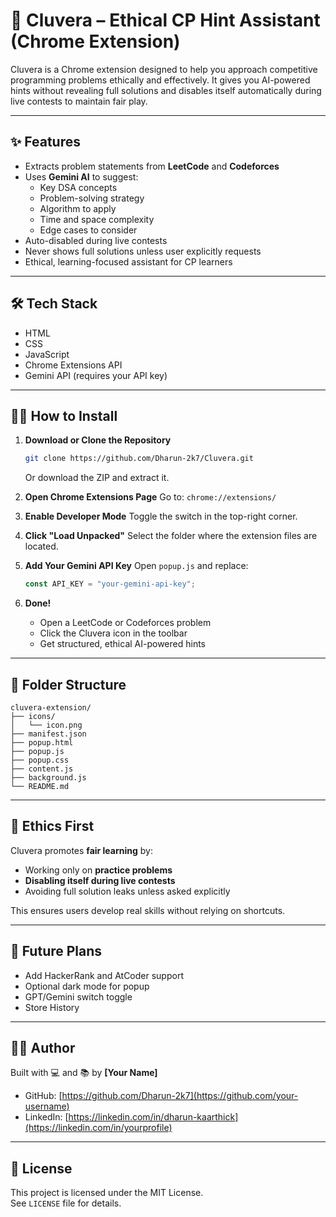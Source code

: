 # 🤖 Cluvera – Ethical CP Hint Assistant (Chrome Extension)

Cluvera is a Chrome extension designed to help you approach competitive programming problems ethically and effectively. It gives you AI-powered hints without revealing full solutions and disables itself automatically during live contests to maintain fair play.

---

## ✨ Features

- Extracts problem statements from **LeetCode** and **Codeforces**
- Uses **Gemini AI** to suggest:
  - Key DSA concepts
  - Problem-solving strategy
  - Algorithm to apply
  - Time and space complexity
  - Edge cases to consider
- Auto-disabled during live contests
- Never shows full solutions unless user explicitly requests
- Ethical, learning-focused assistant for CP learners

---

## 🛠️ Tech Stack

- HTML
- CSS
- JavaScript
- Chrome Extensions API
- Gemini API (requires your API key)

---

## 🧑‍💻 How to Install

1. **Download or Clone the Repository**
   ```bash
   git clone https://github.com/Dharun-2k7/Cluvera.git
   ```
   Or download the ZIP and extract it.

2. **Open Chrome Extensions Page**
   Go to: `chrome://extensions/`

3. **Enable Developer Mode**
   Toggle the switch in the top-right corner.

4. **Click "Load Unpacked"**
   Select the folder where the extension files are located.

5. **Add Your Gemini API Key**
   Open `popup.js` and replace:
   ```js
   const API_KEY = "your-gemini-api-key";
   ```

6. **Done!**
   - Open a LeetCode or Codeforces problem
   - Click the Cluvera icon in the toolbar
   - Get structured, ethical AI-powered hints

---

## 📂 Folder Structure

```
cluvera-extension/
├── icons/
│   └── icon.png
├── manifest.json
├── popup.html
├── popup.js
├── popup.css
├── content.js
├── background.js
└── README.md
```

---

## 🔐 Ethics First

Cluvera promotes **fair learning** by:
- Working only on **practice problems**
- **Disabling itself during live contests**
- Avoiding full solution leaks unless asked explicitly

This ensures users develop real skills without relying on shortcuts.

---

## 🧠 Future Plans

- Add HackerRank and AtCoder support
- Optional dark mode for popup
- GPT/Gemini switch toggle
- Store History 

---

## 👨‍💻 Author

Built with 💻 and 📚 by **[Your Name]**  
- GitHub: [https://github.com/Dharun-2k7](https://github.com/your-username)  
- LinkedIn: [https://linkedin.com/in/dharun-kaarthick](https://linkedin.com/in/yourprofile)

---

## 📝 License

This project is licensed under the MIT License.  
See `LICENSE` file for details.
